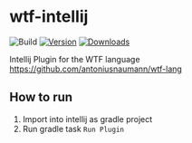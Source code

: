 # wtf-intellij

![Build](https://github.com/Paulpanther/wtf-intellij/workflows/Build/badge.svg)
[![Version](https://img.shields.io/jetbrains/plugin/v/MARKETPLACE_ID.svg)](https://plugins.jetbrains.com/plugin/MARKETPLACE_ID)
[![Downloads](https://img.shields.io/jetbrains/plugin/d/MARKETPLACE_ID.svg)](https://plugins.jetbrains.com/plugin/MARKETPLACE_ID)

<!-- Plugin description -->
Intellij Plugin for the WTF language https://github.com/antoniusnaumann/wtf-lang
<!-- Plugin description end -->

## How to run
1. Import into intellij as gradle project
2. Run gradle task `Run Plugin`
